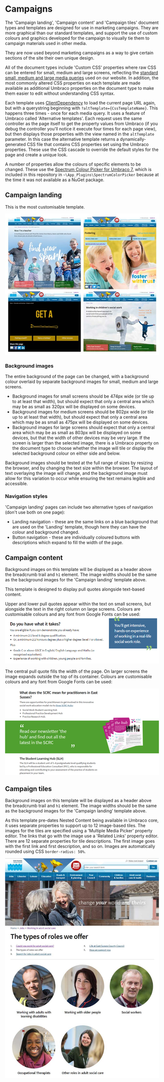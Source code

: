 # Campaigns

The 'Campaign landing', 'Campaign content' and 'Campaign tiles' document types and templates are designed for use in marketing campaigns. They are more graphical than our standard templates, and support the use of custom colours and graphics developed for the campaign to visually tie them to campaign materials used in other media.

They are now used beyond marketing campaigns as a way to give certain sections of the site their own unique design.

All of the document types include 'Custom CSS' properties where raw CSS can be entered for small, medium and large screens, reflecting the [standard small, medium and large media queries](https://www.eastsussex.gov.uk/styleguide/Grid) used on our website. In addition, the most commonly altered CSS properties on each template are made available as additional Umbraco properties on the document type to make them easier to edit without understanding CSS syntax.

Each template uses [ClientDependency](https://github.com/Shazwazza/ClientDependency) to load the current page URL again, but with a querystring beginning with `?altTemplate={CssTemplateName}`. This happens three times - once for each media query. It uses a feature of Umbraco called 'Alternative templates'. Each request uses the same controller as the page itself to get the property values from Umbraco (if you debug the controller you'll notice it execute four times for each page view), but then displays those properties with the view named in the `altTemplate` parameter. In this case the alternative template returns a dynamically-generated CSS file that contains CSS properties set using the Umbraco properties. These use the CSS cascade to override the default styles for the page and create a unique look.

A number of properties allow the colours of specific elements to be changed. These use the [Spectrum Colour Picker for Umbraco 7](https://github.com/robertjf/UmbColourPicker), which is included in this repository in `~\App_Plugins\SpectrumColorPicker` because at the time it was not available as a NuGet package.

## Campaign landing

This is the most customisable template. 

![Some examples of the 'Campaign landing' template](CampaignLanding.jpg)

### Background images
The entire background of the page can be changed, with a background colour overlaid by separate background images for small, medium and large screens. 

* Background images for small screens should be 474px wide (or tile up to at least that width), but should expect that only a central area which may be as small as 320px will be displayed on some devices. 
* Background images for medium screens should be 802px wide (or tile up to at least that width), but should expect that only a central area which may be as small as 475px will be displayed on some devices. 
* Background images for large screens should expect that only a central area which may be as small as 803px will be displayed on some devices, but that the width of other devices may be very large. If the screen is larger than the selected image, there is a Umbraco property on the document type to choose whether the image will tile or display the selected background colour on either side and below.

Background images should be tested at the full range of sizes by resizing the browser, and by changing the text size within the browser. The layout of text overlaying the image will change, and the background image must allow for this variation to occur while ensuring the text remains legible and accessible.

### Navigation styles
'Campaign landing' pages can include two alternative types of navigation (don't use both on one page):

*  Landing navigation - these are the same links on a blue background that are used on the 'Landing' template, though here they can have the colour and background changed.
*  Button navigation - these are individually coloured buttons with descriptions which expand to fill the width of the page. 

## Campaign content

Background images on this template will be displayed as a header above the breadcrumb trail and `h1` element. The image widths should be the same as the background images for the 'Campaign landing' template above.

This template is designed to display pull quotes alongside text-based content. 

Upper and lower pull quotes appear within the text on small screens, but alongside the text in the right column on large screens. Colours are customisable colours and any font from Google Fonts can be used:
![An example of an upper or lower pull quote on the 'Campaign content' template](CampaignContentQuote1.png)

The central pull quote fills the width of the page. On larger screens the image expands outside the top of its container. Colours are customisable colours and any font from Google Fonts can be used:

![An example of a central pull quote on the 'Campaign content' template](CampaignContentQuote2.png)

## Campaign tiles 

Background images on this template will be displayed as a header above the breadcrumb trail and `h1` element. The image widths should be the same as the background images for the 'Campaign landing' template above.

As this template pre-dates Nested Content being available in Umbraco core, it uses separate properties to support up to 12 image-based tiles. The images for the tiles are specified using a  'Multiple Media Picker' property editor. The links that go with the image use a 'Related Links' property editor. There are 12 separate properties for tile descriptions. The first image goes with the first link and first description, and so on.  Images are automatically rounded using CSS `border-radius: 50%`.

![An example of the 'Campaign tiles' template](CampaignTiles.jpg)